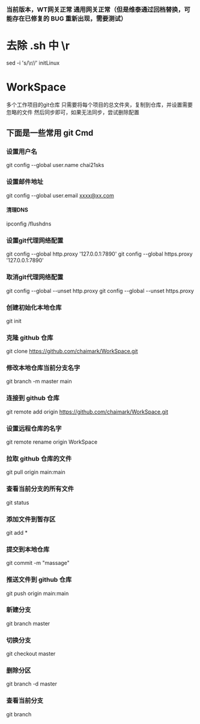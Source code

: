 ### 当前版本，WT网关正常 通用网关正常（但是维泰通过回档替换，可能存在已修复的 BUG 重新出现，需要测试）

# 去除 .sh 中 \r
sed -i 's/\r//' initLinux

# WorkSpace
多个工作项目的git仓库
只需要将每个项目的总文件夹，复制到仓库，并设置需要忽略的文件
然后同步即可，如果无法同步，尝试删除配置

## 下面是一些常用 git Cmd
### 设置用户名
git config --global user.name chai21sks
### 设置邮件地址
git config --global user.email xxxx@xx.com
#### 清理DNS
ipconfig /flushdns
### 设置git代理网络配置
git config --global http.proxy '127.0.0.1:7890'
git config --global https.proxy '127.0.0.1:7890'
### 取消git代理网络配置
git config --global --unset http.proxy
git config --global --unset https.proxy
### 创建初始化本地仓库
git init
### 克隆 github 仓库
git clone https://github.com/chaimark/WorkSpace.git
### 修改本地仓库当前分支名字
git branch -m master main
### 连接到 github 仓库
git remote add origin https://github.com/chaimark/WorkSpace.git
### 设置远程仓库的名字
git remote rename origin WorkSpace
### 拉取 github 仓库的文件
git pull origin main:main
### 查看当前分支的所有文件
git status
### 添加文件到暂存区
git add *
### 提交到本地仓库
git commit -m "massage"
### 推送文件到 github 仓库
git push origin main:main
### 新建分支
git branch master
### 切换分支
git checkout master
### 删除分区
git branch -d master
### 查看当前分支
git branch


